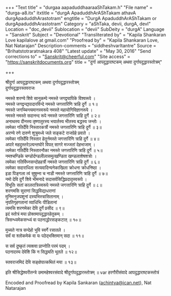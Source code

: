 +++
"Text title" = "durgaa aapaduddhaaraaShTakam.h"
"File name" = "durga-a8.itx"
itxtitle = "durgA ApaduddhArAShTakam athavA durgApaduddhArastotram"
engtitle = "DurgA ApaduddhArAShTakam or durgApaduddhArastotram"
Category = "aShTaka, devii, durgA, devI"
Location = "doc_devii"
Sublocation = "devii"
SubDeity = "durgA"
Language = "Sanskrit"
Subject = "Devotional"
"Transliterated by" = "Kapila Shankaran Love kapilalove at gmail.com"
"Proofread by" = "Kapila Shankaran Love, Nat Natarajan"
Description-comments = "siddheshvarItantre"
Source = "Brihatstotraratnakara 408"
"Latest update" = "May 30, 2016"
"Send corrections to" = "Sanskrit@cheerful.com"
"Site access" = "https://sanskritdocuments.org"
title = "दुर्गा आपदुद्धाराष्टकम् अथवा दुर्गापदुद्धारस्तोत्रम्"

+++
  
 श्रीदुर्गा आपदुद्धाराष्टकम् अथवा दुर्गापदुद्धारस्तोत्रम्   
दुर्गापदुद्धारस्तवराजः  
  
नमस्ते शरण्ये शिवे सानुकम्पे नमस्ते जगद्व्यापिके विश्वरूपे ।  
नमस्ते जगद्वन्द्यपादारविन्दे नमस्ते जगत्तारिणि त्राहि दुर्गे ॥ १॥   
नमस्ते जगच्चिन्त्यमानस्वरूपे नमस्ते महायोगिविज्ञानरूपे ।  
नमस्ते नमस्ते सदानन्द रूपे नमस्ते जगत्तारिणि त्राहि दुर्गे ॥ २॥   
अनाथस्य दीनस्य तृष्णातुरस्य भयार्तस्य भीतस्य बद्धस्य जन्तोः ।  
त्वमेका गतिर्देवि निस्तारकर्त्री नमस्ते जगत्तारिणि त्राहि दुर्गे ॥ ३॥   
अरण्ये रणे दारुणे शुत्रुमध्ये जले सङ्कटे राजग्रेहे प्रवाते ।  
त्वमेका गतिर्देवि निस्तार हेतुर्नमस्ते जगत्तारिणि त्राहि दुर्गे ॥ ४॥   
अपारे महदुस्तरेऽत्यन्तघोरे विपत् सागरे मज्जतां देहभाजाम् ।  
त्वमेका गतिर्देवि निस्तारनौका नमस्ते जगत्तारिणि त्राहि दुर्गे ॥ ५॥   
नमश्चण्डिके चण्डोर्दण्डलीलासमुत्खण्डिता खण्डलाशेषशत्रोः ।  
त्वमेका गतिर्विघ्नसन्दोहहर्त्री नमस्ते जगत्तारिणि त्राहि दुर्गे ॥ ६॥   
त्वमेका सदाराधिता सत्यवादिन्यनेकाखिला क्रोधना क्रोधनिष्ठा ।  
इडा पिङ्गला त्वं सुषुम्ना च नाडी  नमस्ते जगत्तारिणि त्राहि दुर्गे ॥ ७॥   
नमो देवि दुर्गे शिवे भीमनादे सदासर्वसिद्धिप्रदातृस्वरूपे ।  
विभूतिः सतां कालरात्रिस्वरूपे नमस्ते जगत्तारिणि त्राहि दुर्गे ॥ ८॥   
शरणमसि सुराणां सिद्धविद्याधराणां  
     मुनिमनुजपशूनां दस्यभिस्त्रासितानाम् ।  
नृपतिगृहगतानां व्याधिभिः पीडितानां  
     त्वमसि शरणमेका देवि दुर्गे प्रसीद ॥ ९॥   
इदं स्तोत्रं मया प्रोक्तमापदुद्धारहेतुकम् ।  
त्रिसन्ध्यमेकसन्ध्यं वा पठनाद्धोरसङ्कटात् ॥ १०॥  
  
मुच्यते नात्र सन्देहो भुवि स्वर्गे रसातले ।  
सर्वं वा श्लोकमेकं वा यः पठेद्भक्तिमान् सदा ॥ ११॥  
  
स सर्व दुष्कृतं त्यक्त्वा प्राप्नोति परमं पदम् ।  
पठनादस्य देवेशि किं न सिद्ध्यति भूतले ॥ १२॥  
  
स्तवराजमिदं देवि सङ्क्षेपात्कथितं मया ॥ १३॥  
  
इति श्रीसिद्धेश्वरीतन्त्रे उमामहेश्वरसंवादे श्रीदुर्गापदुद्धारस्तोत्रम् ॥ var  हरगौरीसंवादे आपदुद्धाराष्टकस्तोत्रं  
  
  
Encoded and Proofread by Kapila Sankaran (achintya@ican.net), Nat Natarajan  
  
